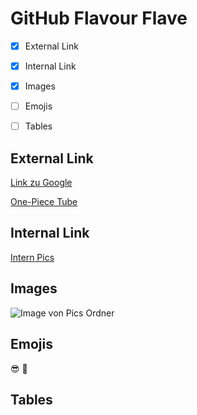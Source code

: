 # GitHub Flavour Flave

- [x] External Link
- [x] Internal Link
- [x] Images
- [ ] Emojis
- [ ] Tables


## External Link
[Link zu Google](https://www.google.com) 

[One-Piece Tube](https://onepiece-tube.com/anime/episoden-streams)
## Internal Link

[Intern Pics](https://github.com/BenniDci/authoring/tree/main/Pictures/Screenshots)
## Images

![Image von Pics Ordner](https://github.com/BenniDci/authoring/blob/main/Pictures/Screenshots/Screenshot%20from%202023-09-29%2015-27-22.png?raw=true)

## Emojis
:sunglasses: :blue_heart:

## Tables
